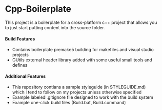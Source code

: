 # Cpp-Boilerplate

This project is a boilerplate for a cross-platform c++ project that allows you to just start putting content into the source folder.

#### Build Features
- Contains boilerplate premake5 building for makefiles and visual studio projects
- GUtils external header library added with some useful small tools and defines

#### Additional Features
- This repository contians a sample styleguide (in STYLEGUIDE.md) which I tend to follow on my projects unless otherwise specified
- Example labeled .gitignore file designed to work with the build system
- Example one-click build files (Build.bat, Build.command)
